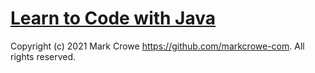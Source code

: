 ﻿# [Learn to Code with Java](https://github.com/markcrowe-com/learntocode.java/)

Copyright (c) 2021 Mark Crowe <https://github.com/markcrowe-com>. All rights reserved.
